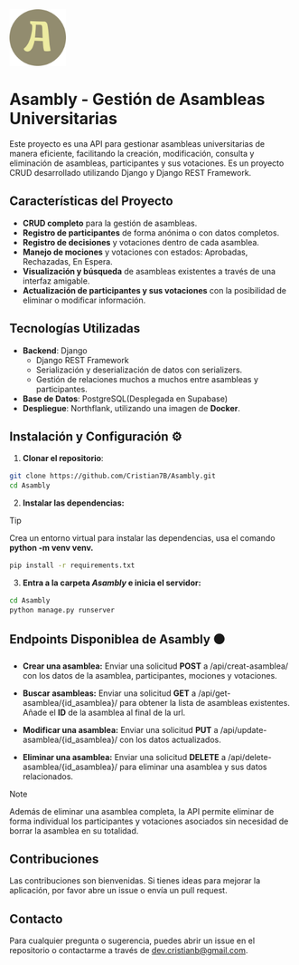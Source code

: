 <img src="./Aditionals/LogoFinal.svg" width="100px"/>

# Asambly - Gestión de Asambleas Universitarias

Este proyecto es una API para gestionar asambleas universitarias de manera eficiente, facilitando la creación, modificación, consulta y eliminación de asambleas, participantes y sus votaciones. Es un proyecto CRUD desarrollado utilizando Django y Django REST Framework.

## Características del Proyecto

- **CRUD completo** para la gestión de asambleas.
- **Registro de participantes** de forma anónima o con datos completos.
- **Registro de decisiones** y votaciones dentro de cada asamblea.
- **Manejo de mociones** y votaciones con estados: Aprobadas, Rechazadas, En Espera.
- **Visualización y búsqueda** de asambleas existentes a través de una interfaz amigable.
- **Actualización de participantes y sus votaciones** con la posibilidad de eliminar o modificar información.

## Tecnologías Utilizadas 

- **Backend**: Django
  - Django REST Framework
  - Serialización y deserialización de datos con serializers.
  - Gestión de relaciones muchos a muchos entre asambleas y participantes.
- **Base de Datos**: PostgreSQL(Desplegada en Supabase)
- **Despliegue**: Northflank, utilizando una imagen de **Docker**.

## Instalación y Configuración ⚙️

1. **Clonar el repositorio**:

```bash
git clone https://github.com/Cristian7B/Asambly.git
cd Asambly
```

2. **Instalar las dependencias:**
>[!TIP]
Crea un entorno virtual para instalar las dependencias, usa el comando **python -m venv venv.**

```bash
pip install -r requirements.txt
```

3. **Entra a la carpeta *Asambly* e inicia el servidor:**

```bash
cd Asambly
python manage.py runserver
```

## Endpoints Disponiblea de Asambly ⚫
- **Crear una asamblea:** Enviar una solicitud **POST** a /api/creat-asamblea/ con los datos de la asamblea, participantes, mociones y votaciones.
  
- **Buscar asambleas:** Enviar una solicitud **GET** a /api/get-asamblea/{id_asamblea}/ para obtener la lista de asambleas existentes. Añade el **ID** de la asamblea al final de la url.
  
- **Modificar una asamblea:** Enviar una solicitud **PUT** a /api/update-asamblea/{id_asamblea}/ con los datos actualizados.
  
- **Eliminar una asamblea:** Enviar una solicitud **DELETE** a /api/delete-asamblea/{id_asamblea}/ para eliminar una asamblea y sus datos relacionados.

> [!NOTE] 
Además de eliminar una asamblea completa, la API permite eliminar de forma individual los participantes y votaciones asociados sin necesidad de borrar la asamblea en su totalidad.

## Contribuciones

Las contribuciones son bienvenidas. Si tienes ideas para mejorar la aplicación, por favor abre un issue o envía un pull request.


## Contacto

Para cualquier pregunta o sugerencia, puedes abrir un issue en el repositorio o contactarme a través de dev.cristianb@gmail.com.